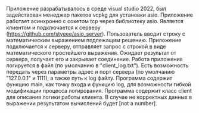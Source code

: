 Приложение разрабатывалось в среде visual studio 2022, был задействован менеджер пакетов vcpkg для установки asio.
Приложение работает асинхронно с сокетом tcp через библиотеку asio.
Является клиентом и подключается к серверу (https://github.com/styeee/asio_server).
Пользователь вводит строку с математическим выражением подлежащим решению.
Приложение подключается к серверу, отправляет запрос с строкой в виде математического простейшего выражения.
Ожидает результат от сервера, получает его и закрывает соединение.
Работа приложения логируется в файл (по умолчанию в "client_log.txt").
Есть возможность передать через параметры адрес и порт сервера (по умолчанию "127.0.0.1" и 1111), а также путь к log файлу.
Программа содержит функцию main, как точку входа и функцию log, для возможности гибкой модификации процесса логирования.
Программа содержит класс client для описания логики работы клиента.
В случае не корректных данных в выражении результатом вычислений будет [not a number].
